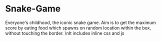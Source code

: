 # Snake-Game
Everyone's childhood, the iconic snake game. Aim is to get the maximum score by eating food which spawns on random location within the box, without touching the border.
\nIt includes inline css and js 
